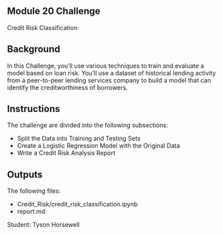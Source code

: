 ## Module 20 Challenge
Credit Risk Classification

## Background

In this Challenge, you’ll use various techniques to train and evaluate a model based on loan risk. You’ll use a dataset of historical lending activity from a peer-to-peer lending services company to build a model that can identify the creditworthiness of borrowers.

## Instructions

The challenge are divided into the following subsections:

* Split the Data into Training and Testing Sets
* Create a Logistic Regression Model with the Original Data
* Write a Credit Risk Analysis Report

## Outputs

The following files:

* Credit_Risk/credit_risk_classification.ipynb
* report.md

Student: Tyson Horsewell
